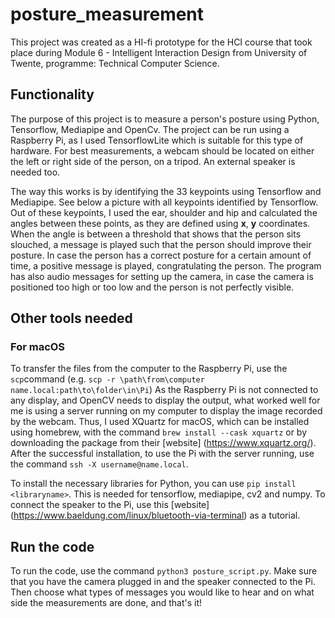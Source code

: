 # posture_measurement
This project was created as a HI-fi prototype for the HCI course that took place during Module 6 - Intelligent Interaction Design from University of Twente, programme: Technical Computer Science.

## Functionality
The purpose of this project is to measure a person's posture using Python, Tensorflow, Mediapipe and OpenCv. The project can be run using a Raspberry Pi, as I used TensorflowLite which is suitable for this type of hardware. For best measurements, a webcam should be located on either the left or right side of the person, on a tripod. An external speaker is needed too. 

The way this works is by identifying the 33 keypoints using Tensorflow and Mediapipe. See below a picture with all keypoints identified by Tensorflow. Out of these keypoints, I used the ear, shoulder and hip and calculated the angles between these points, as they are defined using **x**, **y** coordinates. When the angle is between a threshold that shows that the person sits slouched, a message is played such that the person should improve their posture. In case the person has a correct posture for a certain amount of time, a positive message is played, congratulating the person. The program has also audio messages for setting up the camera, in case the camera is positioned too high or too low and the person is not perfectly visible. 

## Other tools needed
### For macOS
To transfer the files from the computer to the Raspberry Pi, use the ```scp```command (e.g. ```scp -r \path\from\computer name.local:path\to\folder\in\Pi```)
As the Raspberry Pi is not connected to any display, and OpenCV needs to display the output, what worked well for me is using a server running on my computer to display the image recorded by the webcam. Thus, I used XQuartz for macOS, which can be installed using homebrew, with the command ```brew install --cask xquartz``` or by downloading the package from their [website] (https://www.xquartz.org/). After the successful installation, to use the Pi with the server running, use the command ```ssh -X username@name.local```. 

To install the necessary libraries for Python, you can use ```pip install <libraryname>```. This is needed for tensorflow, mediapipe, cv2 and numpy. 
To connect the speaker to the Pi, use this [website] (https://www.baeldung.com/linux/bluetooth-via-terminal) as a tutorial.

## Run the code
To run the code, use the command ```python3 posture_script.py```. Make sure that you have the camera plugged in and the speaker connected to the Pi. Then choose what types of messages you would like to hear and on what side the measurements are done, and that's it!
